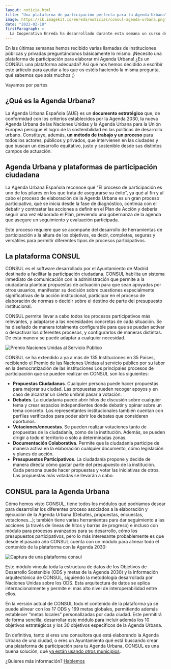 ```yaml
---
layout: noticia.html
title: "Una plataforma de participación perfecta para tu Agenda Urbana"
image: https://ik.imagekit.io/enreda/noticias/consul-agenda-urbana.png?updatedAt=1700485744952
date: "2022-02-18"
firstParagraph: >
  La Cooperativa Enreda ha desarrollado durante esta semana un curso de capacitación  para distintos tipos de entidades de la provincia de Málaga para impulsar la Agenda 2030 a través de la innovación digital. Estos talleres han sido organizados por la Diputación de Málaga a través del Centro de Innovación Social La Noria.
---
```


En las últimas semanas hemos recibido varias llamadas de instituciones públicas y privadas preguntándonos básicamente lo mismo: ¡Necesito una plataforma de participación para elaborar mi Agenda Urbana! ¿Es un CONSUL una plataforma adecuada? Así qué nos hemos decidido a escribir este artículo para  ayudar a los que os estéis haciendo la misma pregunta, qué sabemos que sois muchos ;)

Vayamos por partes

## ¿Qué es la Agenda Urbana?
La Agenda Urbana Española (AUE) es un **documento estratégico** que, de conformidad con los criterios establecidos por la Agenda 2030, la nueva Agenda Urbana de las Naciones Unidas y la Agenda Urbana para la Unión Europea persigue el logro de la sostenibilidad en las políticas de desarrollo urbano. Constituye, además, **un método de trabajo y un proceso** para todos los actores, públicos y privados, que intervienen en las ciudades y que buscan un desarrollo equitativo, justo y sostenible desde sus distintos campos de actuación.

## Agenda Urbana y plataformas de participación ciudadana
La Agenda Urbana Española reconoce qué “El proceso de participación es uno de los pilares en los que trata de asegurarse su éxito”, ya qué al fin y al cabo el proceso de elaboración de la Agenda Urbana es un gran proceso participativo, qué se inicia desde la fase de diagnóstico, continúa con el debatir y contrastar las acciones a definir en el Plan de Acción y debería seguir una vez elaborado el Plan, previendo una gobernanza de la agenda que asegure un seguimiento y evaluación participada.

Este proceso requiere que se acompañe del desarrollo de herramientas de participación a la altura de los objetivos, es decir, completas, seguras y versátiles para permitir diferentes tipos de procesos participativos.

## La plataforma CONSUL
CONSUL es el software desarrollado por el Ayuntamiento de Madrid destinado a facilitar la participación ciudadana. CONSUL habilita un sistema inmediato de comunicación con la administración que permite a la ciudadanía plantear propuestas de actuación para que sean apoyadas por otros usuarios, manifestar su decisión sobre cuestiones especialmente significativas de la acción institucional, participar en el proceso de elaboración de normas o decidir sobre el destino de parte del presupuesto institucional.

CONSUL permite llevar a cabo todos los procesos participativos más relevantes, y adaptarse a las necesidades concretas de cada situación. Se ha diseñado de manera totalmente configurable para que se puedan activar o desactivar los diferentes procesos, y configurarlos de maneras distintas. De esta manera se puede adaptar a cualquier necesidad.

![Premio Naciones Unidas al Servicio Público](https://ik.imagekit.io/enreda/noticias/premio-nu.png?updatedAt=1700485744915)

CONSUL se ha extendido a ya  a más de 135 Instituciones en 35 Países, recibiendo el Premio de las Naciones Unidas al servicio público por su labor en la democratización de las instituciones Los principales procesos de participación que se pueden realizar en CONSUL son los siguientes:

* **Propuestas Ciudadanas**. Cualquier persona puede hacer propuestas para mejorar su ciudad. Las propuestas pueden recoger apoyos y en caso de alcanzar un cierto umbral pasar a votación.
* **Debates**. La ciudadanía puede abrir hilos de discusión sobre cualquier tema y crear espacios independientes donde debatir y opinar sobre un tema concreto. Los representantes institucionales también cuentan con perfiles verificados para poder abrir los debates que consideren oportunos.
* **Votaciones/encuestas**. Se pueden realizar votaciones tanto de propuestas de la ciudadanía, como de la institución. Además, se pueden dirigir a todo el territorio o sólo a determinadas zonas.
* **Documentación Colaborativa**. Permite que la ciudadanía participe de manera activa en la elaboración cualquier documento, cómo legislación y planes de acción.
* **Presupuestos Participativos**. La ciudadanía propone y decide de manera directa cómo gastar parte del presupuesto de la institución. Cada persona puede hacer propuestas y votar las iniciativas de otros. Las propuestas más votadas se llevarán a cabo.

## CONSUL para la Agenda Urbana
Cómo hemos visto CONSUL, tiene todos los módulos qué podríamos desear para desarrollar los diferentes proceso asociados a la elaboración y ejecución de la Agenda Urbana (Debates, propuestas, encuestas, votaciones…); también tiene varias herramientas para dar seguimiento a las acciones (a través de líneas de hitos y barras de progreso) e incluso con módulo para procesos avanzados para su desarrollo, cómo los presupuestos participativos, pero lo más interesante probablemente es que desde el pasado año CONSUL cuenta con un módulo para alinear todo el contenido de la plataforma con la Agenda 2030:

![Captura de una plataforma consul](https://ik.imagekit.io/enreda/noticias/consul-plataforma.png?updatedAt=1700485744940)

Este módulo vincula toda la estructura de datos de los Objetivos de Desarrollo Sostenible (ODS y metas de la Agenda 2030) y la información arquitectónica de CONSUL, siguiendo la metodología desarrollada por Naciones Unidas sobre los ODS. Esta arquitectura de datos se aplica internacionalmente y permite el más alto nivel de interoperabilidad entre ellos.

En la versión actual de CONSUL todo el contenido de la plataforma ya se puede alinear con los 17 ODS y 169 metas globales, permitiendo además establecer “metas locales” personalizadas por cada ciudad. Este permitirá de forma sencilla, desarrollar este módulo para incluir además los 10 objetivos estratégicos y los 30 objetivos específicos de la Agenda Urbana.

En definitiva, tanto si eres una consultora qué está elaborando la Agenda Urbana de una ciudad, o eres un Ayuntamiento qué está buscando crear una plataforma de participación para tu Agenda Urbana, CONSUL es una buena solución, qué [ya están usando otros municipios](https://www.agendaurbanaalgeciras.es/participacion/).

¿Quieres más información? [Hablemos](https://enreda.coop/contacto/)